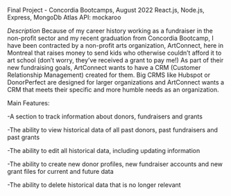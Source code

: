 Final Project - Concordia Bootcamps, August 2022
React.js, Node.js, Express, MongoDb Atlas
API: mockaroo 


*Description*
Because of my career history working as a fundraiser in the non-profit sector and my recent graduation from Concordia Bootcamp, I have been contracted by a non-profit arts organization, ArtConnect, here in Montreal that raises money to send kids who otherwise couldn’t afford it to art school (don’t worry, they’ve received a grant to pay me!) As part of their new fundraising goals, ArtConnect wants to have a CRM (Customer Relationship Management) created for them. Big CRMS like Hubspot or DonorPerfect are designed for larger organizations and ArtConnect wants a CRM that meets their specific and more humble needs as an organization. 

Main Features:

-A section to track information about donors, fundraisers and grants 

-The ability to view historical data of all past donors, past fundraisers and past grants

-The ability to edit all historical data, including updating information

-The ability to create new donor profiles, new fundraiser accounts and new grant files for current and future data

-The ability to delete historical data that is no longer relevant

